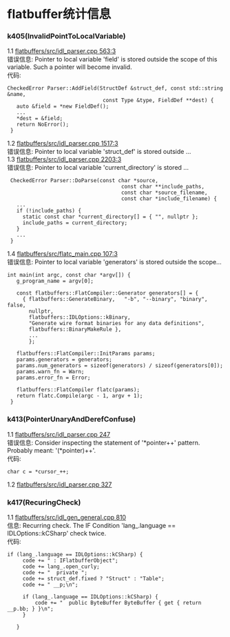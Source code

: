 flatbuffer统计信息
=======================
### k405(InvalidPointToLocalVariable)
1.1 [flatbuffers/src/idl_parser.cpp 563:3 ](flatbuffers/src/idl_parser.cpp#L563)<br>
错误信息: Pointer to local variable 'field' is stored outside the scope of this variable. Such a pointer will become invalid.<br>
代码:
```
CheckedError Parser::AddField(StructDef &struct_def, const std::string &name,
                               const Type &type, FieldDef **dest) {
   auto &field = *new FieldDef();
   ...
   *dest = &field;
   return NoError();
 }
```
1.2 [flatbuffers/src/idl_parser.cpp 1517:3 ](flatbuffers/src/idl_parser.cpp) <br>
错误信息: Pointer to local variable 'struct_def' is stored outside ...<br>
1.3 [flatbuffers/src/idl_parser.cpp 2203:3 ](flatbuffers/src/idl_parser.cpp)<br>
错误信息: Pointer to local variable 'current_directory' is stored ...<br>
```
 CheckedError Parser::DoParse(const char *source,
                                     const char **include_paths,
                                     const char *source_filename,
                                     const char *include_filename) {
   ...
   if (!include_paths) {
     static const char *current_directory[] = { "", nullptr };
     include_paths = current_directory;
   }
   ...
 }
 ```
1.4 [flatbuffers/src/flatc_main.cpp 107:3](flatbuffers/src/flatc_main.cpp)<br>
错误信息: Pointer to local variable 'generators' is stored outside the scope...<br>
```
int main(int argc, const char *argv[]) {
   g_program_name = argv[0];

   const flatbuffers::FlatCompiler::Generator generators[] = {
     { flatbuffers::GenerateBinary,   "-b", "--binary", "binary", false,
       nullptr,
       flatbuffers::IDLOptions::kBinary,
       "Generate wire format binaries for any data definitions",
       flatbuffers::BinaryMakeRule },
       ...
       };

   flatbuffers::FlatCompiler::InitParams params;
   params.generators = generators;
   params.num_generators = sizeof(generators) / sizeof(generators[0]);
   params.warn_fn = Warn;
   params.error_fn = Error;

   flatbuffers::FlatCompiler flatc(params);
   return flatc.Compile(argc - 1, argv + 1);
 }
```
### k413(PointerUnaryAndDerefConfuse)
1.1 [flatbuffers/src/idl_parser.cpp 247](flatbuffers/src/idl_parser.cpp) <br>
错误信息: Consider inspecting the statement of '*pointer++' pattern. Probably meant: '(*pointer)++'.<br>
代码:
```
char c = *cursor_++;
```
1.2 [flatbuffers/src/idl_parser.cpp 327](flatbuffers/src/idl_parser.cpp) <br>
### k417(RecuringCheck)
1.1 [flatbuffers/src/idl_gen_general.cpp 810](flatbuffers/src/idl_gen_general.cpp)<br>
信息: Recurring check. The IF Condition 'lang\_.language == IDLOptions::kCSharp' check twice.<br>
代码:
```
if (lang_.language == IDLOptions::kCSharp) {
     code += " : IFlatbufferObject";
     code += lang_.open_curly;
     code += "  private ";
     code += struct_def.fixed ? "Struct" : "Table";
     code += " __p;\n";

     if (lang_.language == IDLOptions::kCSharp) {
         code += "  public ByteBuffer ByteBuffer { get { return __p.bb; } }\n";
     }

   }
```
